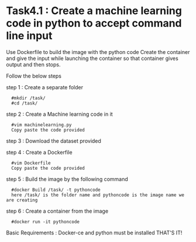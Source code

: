 # Task4.1 : Create a machine learning code in python to accept command line input
Use Dockerfile to build the image with the python code
Create the container and give the input while launching the container so that container gives output and then stops.

Follow the below steps

step 1 : Create a separate folder
      
      #mkdir /task/
      #cd /task/
      
step 2 : Create a Machine learning code in it
      
      #vim machinelearning.py
      Copy paste the code provided
      
step 3 : Download the dataset provided

step 4 : Create a Dockerfile
      
      #vim Dockerfile
      Copy paste the code provided
      
step 5 : Build the image by the following command
      
      #docker Build /task/ -t pythoncode
      here /task/ is the folder name and pythoncode is the image name we are creating

step 6 : Create a container from the image
      
      #docker run -it pythoncode
      
Basic Requirements : Docker-ce and python must be installed
THAT'S IT!
   
